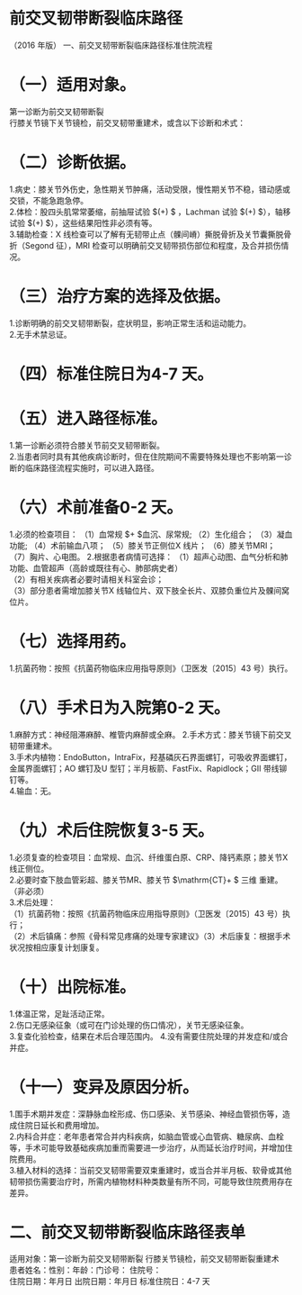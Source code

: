# 前交叉韧带断裂临床路径  
（2016 年版） 一、前交叉韧带断裂临床路径标准住院流程  
# （一）适用对象。  
第一诊断为前交叉韧带断裂  
行膝关节镜下关节镜检，前交叉韧带重建术，或含以下诊断和术式：  
# （二）诊断依据。  
1.病史：膝关节外伤史，急性期关节肿痛，活动受限，慢性期关节不稳，错动感或交锁，不能急跑急停。  
2.体检：股四头肌常常萎缩，前抽屉试验 $(+) $ ，Lachman 试验 $(+) $），轴移试验 $(+) $），这些结果阳性非必须有等。  
3.辅助检查：X 线检查可以了解有无韧带止点（髁间嵴）撕脱骨折及关节囊撕脱骨折（Segond 征），MRI 检查可以明确前交叉韧带损伤部位和程度，及合并损伤情况。  
# （三）治疗方案的选择及依据。  
1.诊断明确的前交叉韧带断裂，症状明显，影响正常生活和运动能力。  
2.无手术禁忌证。  
# （四）标准住院日为4-7 天。  
# （五）进入路径标准。  
1.第一诊断必须符合膝关节前交叉韧带断裂。  
2.当患者同时具有其他疾病诊断时，但在住院期间不需要特殊处理也不影响第一诊断的临床路径流程实施时，可以进入路径。  
# （六）术前准备0-2 天。  
1.必须的检查项目： （1）血常规 $+ $血沉、尿常规; （2）生化组合； （3）凝血功能; （4）术前输血八项； （5）膝关节正侧位X 线片； （6）膝关节MRI； （7）胸片、心电图。 2.根据患者病情可选择： （1）超声心动图、血气分析和肺功能、血管超声（高龄或既往有心、肺部病史者）  
（2）有相关疾病者必要时请相关科室会诊；  
（3）部分患者需增加膝关节X 线轴位片、双下肢全长片、双膝负重位片及髁间窝位片。  
# （七）选择用药。  
1.抗菌药物：按照《抗菌药物临床应用指导原则》（卫医发〔2015〕43 号）执行。  
# （八）手术日为入院第0-2 天。  
1.麻醉方式：神经阻滞麻醉、椎管内麻醉或全麻。  2.手术方式：膝关节镜下前交叉韧带重建术。  
3.手术内植物：EndoButton，IntraFix，羟基磷灰石界面螺钉，可吸收界面螺钉，金属界面螺钉；AO 螺钉及U 型钉；半月板箭、FastFix、Rapidlock；GII 带线铆钉等。  
4.输血：无。  
# （九）术后住院恢复3-5 天。  
1.必须复查的检查项目：血常规、血沉、纤维蛋白原、CRP、降钙素原；膝关节X 线正侧位。  
2.必要时查下肢血管彩超、膝关节MR、膝关节 $\mathrm{CT}+ $ 三维 重建。（非必须）  
3.术后处理：  
（1）抗菌药物：按照《抗菌药物临床应用指导原则》（卫医发〔2015〕43 号）执行；  
（2）术后镇痛：参照《骨科常见疼痛的处理专家建议》（3）术后康复：根据手术状况按相应康复计划康复。  
# （十）出院标准。  
1.体温正常，足趾活动正常。  
2.伤口无感染征象（或可在门诊处理的伤口情况），关节无感染征象。  
3.复查化验检查，结果在术后合理范围内。 4.没有需要住院处理的并发症和/或合并症。  
# （十一）变异及原因分析。  
1.围手术期并发症：深静脉血栓形成、伤口感染、关节感染、神经血管损伤等，造成住院日延长和费用增加。  
2.内科合并症：老年患者常合并内科疾病，如脑血管或心血管病、糖尿病、血栓等，手术可能导致基础疾病加重而需要进一步治疗，从而延长治疗时间，并增加住院费用。  
3.植入材料的选择：当前交叉韧带需要双束重建时，或当合并半月板、软骨或其他韧带损伤需要治疗时，所需内植物材料种类数量有所不同，可能导致住院费用存在差异。  
# 二、前交叉韧带断裂临床路径表单  
适用对象：第一诊断为前交叉韧带断裂 行膝关节镜检，前交叉韧带断裂重建术  
患者姓名：性别：年龄：门诊号： 住院号：  
住院日期：年月日    出院日期：年月日   标准住院日：4-7 天  
